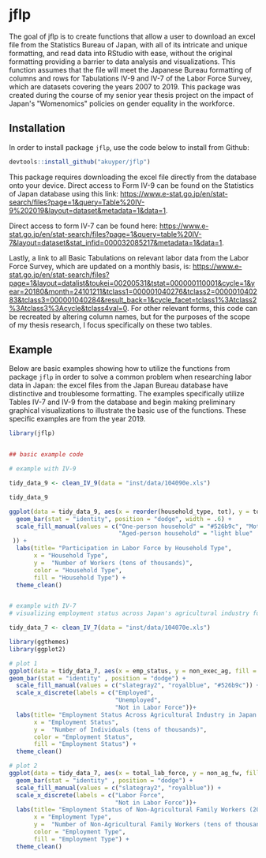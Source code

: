 
# jflp

<!-- badges: start -->
<!-- badges: end -->

The goal of jflp is to create functions that allow a user to download an excel file from the Statistics Bureau of Japan, with all of its intricate and unique formatting, and read data into RStudio with ease, without the original formatting providing a barrier to data analysis and visualizations. This function assumes that the file will meet the Japanese Bureau formatting of columns and rows for Tabulations IV-9 and IV-7 of the Labor Force Survey, which are datasets covering the years 2007 to 2019. This package was created during the course of my senior year thesis project on the impact of Japan's "Womenomics"  policies on gender equality in the workforce.


## Installation

In order to install package `jflp`, use the code below to install from Github:

``` r
devtools::install_github("akuyper/jflp")
```

This package requires downloading the excel file directly from the database onto your device. Direct access to Form IV-9 can be found on the Statistics of Japan database using this link: https://www.e-stat.go.jp/en/stat-search/files?page=1&query=Table%20IV-9%202019&layout=dataset&metadata=1&data=1. 

Direct access to form IV-7 can be found here: https://www.e-stat.go.jp/en/stat-search/files?page=1&query=table%20IV-7&layout=dataset&stat_infid=000032085217&metadata=1&data=1. 

Lastly, a link to all Basic Tabulations on relevant labor data from the Labor Force Survey, which are updated on a monthly basis, is: https://www.e-stat.go.jp/en/stat-search/files?page=1&layout=datalist&toukei=00200531&tstat=000000110001&cycle=1&year=20180&month=24101211&tclass1=000001040276&tclass2=000001040283&tclass3=000001040284&result_back=1&cycle_facet=tclass1%3Atclass2%3Atclass3%3Acycle&tclass4val=0. For other relevant forms, this code can be recreated by altering column names, but for the purposes of the scope of my thesis research, I focus specifically on these two tables. 

## Example

Below are basic examples showing how to utilize the functions from package `jflp` in order to solve a common problem when researching labor data in Japan: the excel files from the Japan Bureau database  have distinctive and troublesome formatting. The examples specifically utilize Tables IV-7 and IV-9 from the database and begin making preliminary graphical visualizations to illustrate the basic use of the functions. These specific examples are from the year 2019. 

``` r
library(jflp)


## basic example code

# example with IV-9

tidy_data_9 <- clean_IV_9(data = "inst/data/104090e.xls")

tidy_data_9

ggplot(data = tidy_data_9, aes(x = reorder(household_type, tot), y = tot, fill = household_type)) +
  geom_bar(stat = "identity", position = "dodge", width = .6) +
  scale_fill_manual(values = c("One-person household" = "#526b9c", "Mother-child household" = "dark grey", 
                               "Aged-person household" = "light blue"
 )) +
  labs(title= "Participation in Labor Force by Household Type",
       x = "Household Type",
       y =  "Number of Workers (tens of thousands)", 
       color = "Household Type", 
       fill = "Household Type") +
  theme_clean()


# example with IV-7
# visualizing employment status across Japan's agricultural industry for the year 2018 (excluding executive positions)

tidy_data_7 <- clean_IV_7(data = "inst/data/104070e.xls")

library(ggthemes)
library(ggplot2)

# plot 1 
ggplot(data = tidy_data_7, aes(x = emp_status, y = non_exec_ag, fill = emp_status))+
geom_bar(stat = "identity" , position = "dodge") +
  scale_fill_manual(values = c("slategray2", "royalblue", "#526b9c")) +
  scale_x_discrete(labels = c("Employed",
                              "Unemployed",
                              "Not in Labor Force"))+
  labs(title= "Employment Status Across Agricultural Industry in Japan in 2019 (non-executive positions)",
       x = "Employment Status",
       y =  "Number of Individuals (tens of thousands)", 
       color = "Employment Status", 
       fill = "Employment Status") +
  theme_clean()

# plot 2 
ggplot(data = tidy_data_7, aes(x = total_lab_force, y = non_ag_fw, fill = total_lab_force)) +
  geom_bar(stat = "identity" , position = "dodge") + 
  scale_fill_manual(values = c("slategray2", "royalblue")) +
  scale_x_discrete(labels = c("Labor Force",
                              "Not in Labor Force"))+
  labs(title= "Employment Status of Non-Agricultural Family Workers (2019)",
       x = "Employment Type",
       y =  "Number of Non-Agricultural Family Workers (tens of thousands)", 
       color = "Employment Type", 
       fill = "Employment Type") +
  theme_clean()




```

